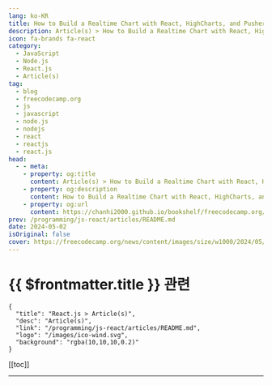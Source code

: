 ```yaml
---
lang: ko-KR
title: How to Build a Realtime Chart with React, HighCharts, and Pusher
description: Article(s) > How to Build a Realtime Chart with React, HighCharts, and Pusher
icon: fa-brands fa-react
category: 
  - JavaScript
  - Node.js
  - React.js
  - Article(s)
tag: 
  - blog
  - freecodecamp.org
  - js
  - javascript
  - node.js
  - nodejs
  - react
  - reactjs
  - react.js
head:
  - - meta:
    - property: og:title
      content: Article(s) > How to Build a Realtime Chart with React, HighCharts, and Pusher
    - property: og:description
      content: How to Build a Realtime Chart with React, HighCharts, and Pusher
    - property: og:url
      content: https://chanhi2000.github.io/bookshelf/freecodecamp.org/how-to-build-a-realtime-chart-with-react-and-pusher.html
prev: /programming/js-react/articles/README.md
date: 2024-05-02
isOriginal: false
cover: https://freecodecamp.org/news/content/images/size/w1000/2024/05/pusher-banner.png
---
```


# {{ $frontmatter.title }} 관련

```component VPCard
{
  "title": "React.js > Article(s)",
  "desc": "Article(s)",
  "link": "/programming/js-react/articles/README.md",
  "logo": "/images/ico-wind.svg",
  "background": "rgba(10,10,10,0.2)"
}
```

[[toc]]

---

<SiteInfo
  name="How to Build a Realtime Chart with React, HighCharts, and Pusher"
  desc="In today's tutorial, you are going to learn about WebSockets and how you can use them to create interactive realtime data applications.  To illustrate just how innovative real time technologies are, we will build a chart application which automatically updates with new dynamic online data. This is going to"
  url="https://freecodecamp.org/news/how-to-build-a-realtime-chart-with-react-and-pusher/"
  logo="https://cdn.freecodecamp.org/universal/favicons/favicon.ico"
  preview="https://freecodecamp.org/news/content/images/size/w1000/2024/05/pusher-banner.png"/>

<!-- TODO: 작성 -->

